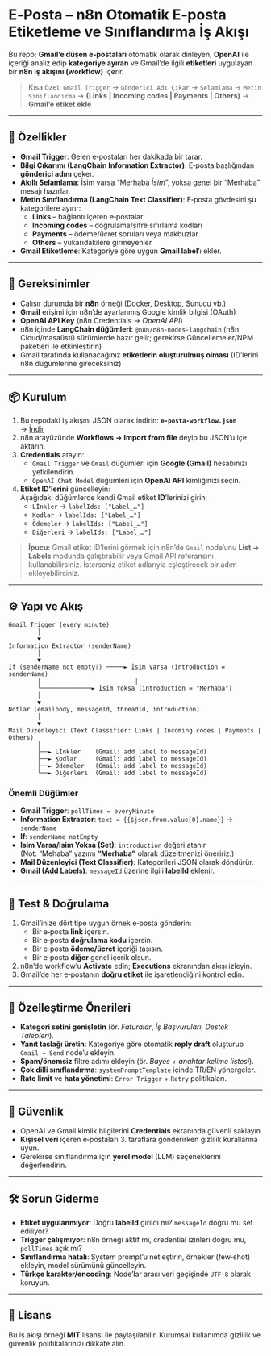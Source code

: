 # E‑Posta – n8n Otomatik E‑posta Etiketleme ve Sınıflandırma İş Akışı

Bu repo; **Gmail’e düşen e‑postaları** otomatik olarak dinleyen, **OpenAI** ile içeriği analiz edip **kategoriye ayıran** ve Gmail’de ilgili **etiketleri** uygulayan bir **n8n iş akışını (workflow)** içerir.

> Kısa özet: `Gmail Trigger` → `Gönderici Adı Çıkar` → `Selamlama` → `Metin Sınıflandırma` → **(Links | Incoming codes | Payments | Others)** → **Gmail’e etiket ekle**

---

## 🚀 Özellikler

- **Gmail Trigger**: Gelen e‑postaları her dakikada bir tarar.
- **Bilgi Çıkarımı (LangChain Information Extractor)**: E‑posta başlığından **gönderici adını** çeker.
- **Akıllı Selamlama**: İsim varsa “Merhaba *İsim*”, yoksa genel bir “Merhaba” mesajı hazırlar.
- **Metin Sınıflandırma (LangChain Text Classifier)**: E‑posta gövdesini şu kategorilere ayırır:
  - **Links** – bağlantı içeren e‑postalar
  - **Incoming codes** – doğrulama/şifre sıfırlama kodları
  - **Payments** – ödeme/ücret soruları veya makbuzlar
  - **Others** – yukarıdakilere girmeyenler
- **Gmail Etiketleme**: Kategoriye göre uygun **Gmail label**’ı ekler.

---

## 🧰 Gereksinimler

- Çalışır durumda bir **n8n** örneği (Docker, Desktop, Sunucu vb.)
- **Gmail** erişimi için n8n’de ayarlanmış Google kimlik bilgisi (OAuth)
- **OpenAI API Key** (n8n Credentials → *OpenAI API*)
- n8n içinde **LangChain düğümleri**: `@n8n/n8n-nodes-langchain` (n8n Cloud/masaüstü sürümlerde hazır gelir; gerekirse Güncellemeler/NPM paketleri ile etkinleştirin)
- Gmail tarafında kullanacağınız **etiketlerin oluşturulmuş olması** (ID’lerini n8n düğümlerine gireceksiniz)

---

## 📦 Kurulum

1. Bu repodaki iş akışını JSON olarak indirin: **`e-posta-workflow.json`**  
   → [İndir](sandbox:/mnt/data/e-posta-workflow.json)
2. n8n arayüzünde **Workflows → Import from file** deyip bu JSON’u içe aktarın.
3. **Credentials** atayın:
   - `Gmail Trigger` ve `Gmail` düğümleri için **Google (Gmail)** hesabınızı yetkilendirin.
   - `OpenAI Chat Model` düğümleri için **OpenAI API** kimliğinizi seçin.
4. **Etiket ID’lerini** güncelleyin:  
   Aşağıdaki düğümlerde kendi Gmail etiket **ID**’lerinizi girin:
   - `Lİnkler` → `labelIds: ["Label_…"]`
   - `Kodlar` → `labelIds: ["Label_…"]`
   - `Ödemeler` → `labelIds: ["Label_…"]`
   - `Diğerleri` → `labelIds: ["Label_…"]`

> **İpucu:** Gmail etiket ID’lerini görmek için n8n’de `Gmail` node’unu **List → Labels** modunda çalıştırabilir veya Gmail API referansını kullanabilirsiniz. İsterseniz etiket adlarıyla eşleştirecek bir adım ekleyebilirsiniz.

---

## ⚙️ Yapı ve Akış

```
Gmail Trigger (every minute)
        │
        ▼
Information Extractor (senderName)
        │
        ▼
If (senderName not empty?) ─────► İsim Varsa (introduction = senderName)
        │                          │
        └──────────────► İsim Yoksa (introduction = "Merhaba")
        │
        ▼
Notlar (emailbody, messageId, threadId, introduction)
        │
        ▼
Mail Düzenleyici (Text Classifier: Links | Incoming codes | Payments | Others)
        │
        ├──► Lİnkler    (Gmail: add label to messageId)
        ├──► Kodlar     (Gmail: add label to messageId)
        ├──► Ödemeler   (Gmail: add label to messageId)
        └──► Diğerleri  (Gmail: add label to messageId)
```

### Önemli Düğümler
- **Gmail Trigger**: `pollTimes = everyMinute`
- **Information Extractor**: `text = {{$json.from.value[0].name}}` → `senderName`
- **If**: `senderName notEmpty`
- **İsim Varsa/İsim Yoksa (Set)**: `introduction` değeri atanır  
  (Not: “Mehaba” yazımı **“Merhaba”** olarak düzeltmenizi öneririz.)
- **Mail Düzenleyici (Text Classifier)**: Kategorileri JSON olarak döndürür.
- **Gmail (Add Labels)**: `messageId` üzerine ilgili **labelId** eklenir.

---

## 🧪 Test & Doğrulama

1. Gmail’inize dört tipe uygun örnek e‑posta gönderin:
   - Bir e‑posta **link** içersin.
   - Bir e‑posta **doğrulama kodu** içersin.
   - Bir e‑posta **ödeme/ücret** içeriği taşısın.
   - Bir e‑posta **diğer** genel içerik olsun.
2. n8n’de workflow’u **Activate** edin; **Executions** ekranından akışı izleyin.
3. Gmail’de her e‑postanın **doğru etiket** ile işaretlendiğini kontrol edin.

---

## 🧩 Özelleştirme Önerileri

- **Kategori setini genişletin** (ör. *Faturalar*, *İş Başvuruları*, *Destek Talepleri*).  
- **Yanıt taslağı üretin**: Kategoriye göre otomatik **reply draft** oluşturup `Gmail → Send` node’u ekleyin.
- **Spam/önemsiz** filtre adımı ekleyin (ör. *Bayes + anahtar kelime listesi*).
- **Çok dilli sınıflandırma**: `systemPromptTemplate` içinde TR/EN yönergeler.
- **Rate limit** ve **hata yönetimi**: `Error Trigger` + `Retry` politikaları.

---

## 🔐 Güvenlik

- OpenAI ve Gmail kimlik bilgilerini **Credentials** ekranında güvenli saklayın.
- **Kişisel veri** içeren e‑postaları 3. taraflara gönderirken gizlilik kurallarına uyun.
- Gerekirse sınıflandırma için **yerel model** (LLM) seçeneklerini değerlendirin.

---

## 🛠 Sorun Giderme

- **Etiket uygulanmıyor**: Doğru **labelId** girildi mi? `messageId` doğru mu set ediliyor?
- **Trigger çalışmıyor**: n8n örneği aktif mi, credential izinleri doğru mu, `pollTimes` açık mı?
- **Sınıflandırma hatalı**: System prompt’u netleştirin, örnekler (few‑shot) ekleyin, model sürümünü güncelleyin.
- **Türkçe karakter/encoding**: Node’lar arası veri geçişinde `UTF‑8` olarak koruyun.

---

## 📄 Lisans

Bu iş akışı örneği **MIT** lisansı ile paylaşılabilir. Kurumsal kullanımda gizlilik ve güvenlik politikalarınızı dikkate alın.
